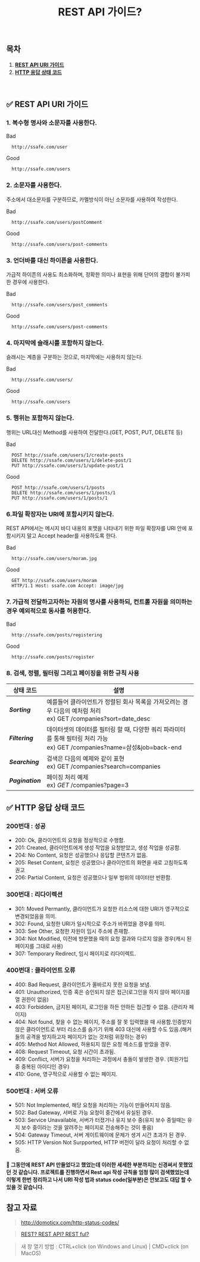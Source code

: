 <div align="center">
  <br />
  <h1>REST API 가이드?</h1>
  <br />
</div>

## 목차

1. [**REST API URI 가이드**](#1)
2. [**HTTP 응답 상태 코드**](#2)

<br />


<div id="1"></div>

##  ✅ REST API URI 가이드



### 1. 복수형 명사와 소문자를 사용한다.

 Bad
```
  http://ssafe.com/user
```
Good
```
  http://ssafe.com/users
```

### 2. 소문자를 사용한다.
주소에서 대소문자를 구분하므로, 카멜방식이 아닌 소문자를 사용하여 작성한다.

 Bad
```
  http://ssafe.com/users/postComment
```
Good
```
  http://ssafe.com/users/post-comments
```

### 3. 언더바를 대신 하이픈을 사용한다.
가급적 하이픈의 사용도 최소화하며, 정확한 의미나 표현을 위해 단어의 결합이 불가피한 경우에 사용한다.

Bad
```
  http://ssafe.com/users/post_comments
```
Good
```
  http://ssafe.com/users/post-comments
```
### 4. 마지막에 슬래시를 포함하지 않는다.
슬래시는 계층을 구분하는 것으로, 마지막에는 사용하지 않는다.

Bad
```
  http://ssafe.com/users/
```
Good
```
  http://ssafe.com/users
```
### 5. 행위는 포함하지 않는다.
행위는 URL대신 Method를 사용하여 전달한다.(GET, POST, PUT, DELETE 등)

Bad
```
  POST http://ssafe.com/users/1/create-posts
  DELETE http://ssafe.com/users/1/delete-post/1
  PUT http://ssafe.com/users/1/update-post/1
```
Good
```
  POST http://ssafe.com/users/1/posts
  DELETE http://ssafe.com/users/1/posts/1
  PUT http://ssafe.com/users/1/posts/1
```
### 6.파일 확장자는 URI에 포함시키지 않는다.
REST API에서는 메시지 바디 내용의 포맷을 나타내기 위한 파일 확장자를 URI 안에 포함시키지 말고 Accept header를 사용하도록 한다.

Bad
```
  http://ssafe.com/users/moram.jpg
```
Good
```
  GET http://ssafe.com/users/moram
  HTTP/1.1 Host: ssafe.com Accept: image/jpg
```
### 7. 가급적 전달하고자하는 자원의 명사를 사용하되, 컨트롤 자원을 의미하는 경우 예외적으로 동사를 허용한다.

Bad
```
  http://ssafe.com/posts/registering
```
Good
```
  http://ssafe.com/posts/register
```


### 8. 검색, 정렬, 필터링 그리고 페이징을 위한 규칙 사용

| **상태 코드** | **설명** |
| --- | --- |
| _**Sorting**_ |  예를들어 클라이언트가 정렬된 회사 목록을 가져오려는 경우 다음의 예처럼 처리 <br/> ex) GET /companies?sort=date_desc |
| _**Filtering**_  | 데이터셋의 데이터를 필터링 할 때, 다양한 쿼리 파라미터를 통해 필터링 처리 가능   <br/> ex) GET /companies?name=삼성&job=back-end    |
| _**Searching**_ | 검색은 다음의 예제와 같이 표현  <br/> ex) GET /companies?search=companies |
| _**Pagination**_ |페이징 처리 예제   <br/> ex) _GET_ /companies?page=3 |


<div id="2"></div>

##  ✅ HTTP 응답 상태 코드 

 ### 200번대 : 성공

-   200: Ok, 클라이언트의 요청을 정상적으로 수행함.
-   201: Created, 클라이언트에게 생성 작업을 요청받았고, 생성 작업을 성공함.
-   204: No Content, 요청은 성공했으나 응답할 콘텐츠가 없음.
-   205: Reset Content, 요청은 성공했으나 클라이언트의 화면을 새로 고침하도록 권고
-   206: Partial Content, 요청은 성공했으나 일부 범위의 데이터만 반환함.
    
 ### 300번대 : 리다이렉션

 - 301: Moved Permantly, 클라이언트가 요청한 리소스에 대한 URI가 영구적으로 변경되었음을 의미.
 - 302: Found, 요청한 URI가 일시적으로 주소가 바뀌었을 경우를 의미.
 - 303: See Other, 요청한 자원이 임시 주소에 존재함.
 - 304: Not Modified, 이전에 방문했을 때의 요청 결과와 다르지 않을 경우(캐시 된 페이지를 그대로 사용)
 - 307: Temporary Redirect, 임시 페이지로 리다이렉트.
### 400번대 : 클라이언트 오류

- 400: Bad Request, 클라이언트가 올바르지 못한 요청을 보냄.
- 401: Unauthorized, 인증 혹은 승인되지 않은 접근(로그인을 하지 않아 페이지를 열 권한이 없음)
- 403: Forbidden, 금지된 페이지, 로그인을 하든 안하든 접근할 수 없음. (관리자 페이지)
- 404: Not found, 찾을 수 없는 페이지, 주소를 잘 못 입력했을 때 사용함.인증받지 않은 클라이언트로 부터 리소스를 숨기기 위해 403 대신에 사용할 수도 있음.(해커들의 공격을 방지하고자 페이지가 없는 것처럼 위장하는 경우)
- 405: Method Not Allowed, 허용되지 않은 요청 메소드를 받았을 경우.
- 408: Request Timeout, 요청 시간이 초과됨.
- 409: Conflict, 서버가 요청을 처리하는 과정에서 충돌이 발생한 경우. (회원가입 중 중복된 아이디인 경우)
- 410: Gone, 영구적으로 사용할 수 없는 페이지.

### 500번대 : 서버 오류

- 501: Not Implemented, 해당 요청을 처리하는 기능이 만들어지지 않음.
- 502: Bad Gateway, 서버로 가능 요청이 중간에서 유실된 경우.
- 503: Service Unavailable, 서버가 터졌거나 유지 보수 중(유지 보수 중일때는 유지 보수 중이라는 것을 알려주는 페이지로 전송해주는 것이 좋음)
- 504: Gateway Timeout, 서버 게이트웨이에 문제가 생겨 시간 초과가 된 경우.
- 505: HTTP Version Not Surpported, HTTP 버전이 달라 요청이 처리할 수 없음.

#### 🤣 그동안에 REST API 만들었다고 했었는데 이러한 세세한 부분까지는 신경써서 못했었던 것 같습니다. 프로젝트를 진행하면서 Rest api 작성 규칙을 엄청 많이 검색했었는데 이렇게 한번 정리하고 나서 URI 작성 법과 status code(일부분)은 안보고도 대답 할 수 있을 것 같습니다. 


## 참고 자료

> http://domoticx.com/http-status-codes/

> [REST? REST API? REST ful?](https://github.com/ssafy-tech-concert/ssafy-tech-concert/blob/master/web/REST.md) 

> 새 창 열기 방법 : CTRL+click (on Windows and Linux) | CMD+click (on MacOS)
